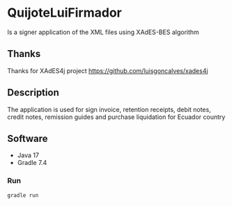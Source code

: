 # QuijoteLuiFirmador
Is a signer application of the XML files using XAdES-BES algorithm 

## Thanks
Thanks for XAdES4j project https://github.com/luisgoncalves/xades4j

## Description
The application is used for sign invoice, retention receipts, debit notes,
credit notes, remission guides and purchase liquidation for Ecuador country

## Software
* Java 17
* Gradle 7.4

### Run
```
gradle run
```

